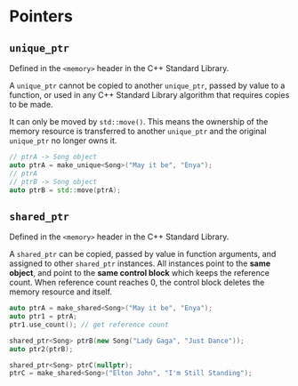 # Pointers

## `unique_ptr`

Defined in the `<memory>` header in the C++ Standard Library.

A `unique_ptr` cannot be copied to another `unique_ptr`, passed by value to a function, or used in any C++ Standard Library algorithm that requires copies to be made.

It can only be moved by `std::move()`. This means the ownership of the memory resource is transferred to another `unique_ptr` and the original `unique_ptr` no longer owns it.

```c++
// ptrA -> Song object
auto ptrA = make_unique<Song>("May it be", "Enya");
// ptrA
// ptrB -> Song object
auto ptrB = std::move(ptrA);
```

## `shared_ptr`

Defined in the `<memory>` header in the C++ Standard Library.

A `shared_ptr` can be copied, passed by value in function arguments, and assigned to other `shared_ptr` instances. All instances point to the **same object**, and point to the **same control block** which keeps the reference count. When reference count reaches 0, the control block deletes the memory resource and itself.

```c++
auto ptrA = make_shared<Song>("May it be", "Enya");
auto ptr1 = ptrA;
ptr1.use_count(); // get reference count

shared_ptr<Song> ptrB(new Song("Lady Gaga", "Just Dance"));
auto ptr2(ptrB);

shared_ptr<Song> ptrC(nullptr);
ptrC = make_shared<Song>("Elton John", "I'm Still Standing");
```